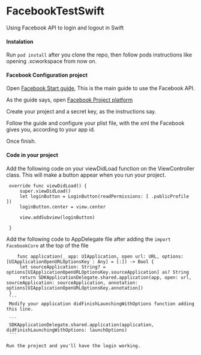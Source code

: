 # FacebookTestSwift
Using Facebook API to login and logout in Swift

#### Instalation

Run `pod install` after you clone the repo, then follow pods instructions like opening .xcworkspace from now on.

#### Facebook Configuration project
 
Open [Facebook Start guide](https://developers.facebook.com/docs/ios/getting-started/), This is the main guide to use the Facebook API.

As the guide says, open [Facebook Project platform](https://developers.facebook.com/apps)

Create your project and a secret key, as the instructions say.

Follow the guide and configure your plist file, with the xml the Facebook gives you, according to your app id.

Once finish.


#### Code in your project

  Add the following code on your viewDidLoad function on the ViewController class. This will make a button appear when you run your project.
   ```
    override func viewDidLoad() {
        super.viewDidLoad()
        let loginButton = LoginButton(readPermissions: [ .publicProfile ])
        loginButton.center = view.center
        
        view.addSubview(loginButton)
        
    }
   
   ```
   
   Add the following code to AppDelegate file after adding the `import FacebookCore` at the top of the file
   ```
       func application(_ app: UIApplication, open url: URL, options: [UIApplicationOpenURLOptionsKey : Any] = [:]) -> Bool {
        let sourceApplication: String? = options[UIApplicationOpenURLOptionsKey.sourceApplication] as? String
        return SDKApplicationDelegate.shared.application(app, open: url, sourceApplication: sourceApplication, annotation: options[UIApplicationOpenURLOptionsKey.annotation])
    }
    ```
    Modify your application didFinishLaunchingWithOptions function adding this line.
    
    ```
    SDKApplicationDelegate.shared.application(application, didFinishLaunchingWithOptions: launchOptions)
    ```

Run the project and you'll have the login working.
